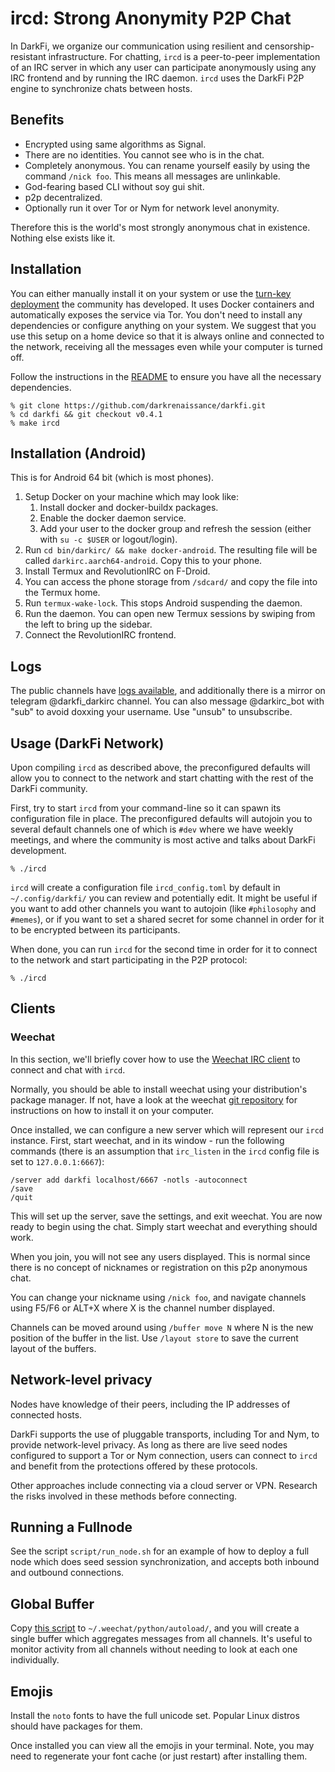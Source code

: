 # ircd: Strong Anonymity P2P Chat

In DarkFi, we organize our communication using resilient and
censorship-resistant infrastructure. For chatting, `ircd` is a
peer-to-peer implementation of an IRC server in which any user can
participate anonymously using any IRC frontend and by running the
IRC daemon. `ircd` uses the DarkFi P2P engine to synchronize chats
between hosts.

## Benefits

* Encrypted using same algorithms as Signal.
* There are no identities. You cannot see who is in the chat.
* Completely anonymous. You can rename yourself easily by using the
  command `/nick foo`. This means all messages are unlinkable.
* God-fearing based CLI without soy gui shit.
* p2p decentralized.
* Optionally run it over Tor or Nym for network level anonymity.

Therefore this is the world's most strongly anonymous chat in existence.
Nothing else exists like it.

## Installation

You can either manually install it on your system or use the [turn-key deployment](https://github.com/odyslam/darkfi-starter) 
the community has developed. It uses Docker containers and automatically exposes the service via Tor. 
You don't need to install any dependencies or configure anything on your system. We suggest that you use
this setup on a home device so that it is always online and connected to the network, receiving all the messages
even while your computer is turned off.

Follow the instructions in the
[README](https://darkrenaissance.github.io/darkfi/index.html#build) to ensure
you have all the necessary dependencies.

```shell
% git clone https://github.com/darkrenaissance/darkfi.git
% cd darkfi && git checkout v0.4.1
% make ircd
```

## Installation (Android)

This is for Android 64 bit (which is most phones).

1. Setup Docker on your machine which may look like:
    1. Install docker and docker-buildx packages.
    2. Enable the docker daemon service.
    3. Add your user to the docker group and refresh the session
       (either with `su -c $USER` or logout/login).
2. Run `cd bin/darkirc/ && make docker-android`. The resulting file will be
   called `darkirc.aarch64-android`. Copy this to your phone.
3. Install Termux and RevolutionIRC on F-Droid.
4. You can access the phone storage from `/sdcard/` and copy the file
   into the Termux home.
5. Run `termux-wake-lock`. This stops Android suspending the daemon.
6. Run the daemon. You can open new Termux sessions by swiping from
   the left to bring up the sidebar.
7. Connect the RevolutionIRC frontend.

## Logs

The public channels have [logs available](https://agorism.dev/log/), and
additionally there is a mirror on telegram @darkfi_darkirc channel.
You can also message @darkirc_bot with "sub" to avoid doxxing your username.
Use "unsub" to unsubscribe.

## Usage (DarkFi Network)

Upon compiling `ircd` as described above, the preconfigured defaults
will allow you to connect to the network and start chatting with the
rest of the DarkFi community.

First, try to start `ircd` from your command-line so it can spawn its
configuration file in place. The preconfigured defaults will autojoin
you to several default channels one of which is `#dev` where we have 
weekly meetings, and where the community is most active and talks 
about DarkFi development.

```shell
% ./ircd
```

`ircd` will create a configuration file `ircd_config.toml` by 
default in `~/.config/darkfi/` you can review and potentially edit. It 
might be useful if you want to add other channels you want to autojoin 
(like `#philosophy` and `#memes`), or if you want to set a shared 
secret for some channel in order for it to be encrypted between its 
participants.

When done, you can run `ircd` for the second time in order for it to
connect to the network and start participating in the P2P protocol:

```shell
% ./ircd
```

## Clients

### Weechat

In this section, we'll briefly cover how to use the [Weechat IRC
client](https://github.com/weechat/weechat) to connect and chat with
`ircd`.

Normally, you should be able to install weechat using your
distribution's package manager. If not, have a look at the weechat
[git repository](https://github.com/weechat/weechat) for instructions
on how to install it on your computer.

Once installed, we can configure a new server which will represent our
`ircd` instance. First, start weechat, and in its window - run the
following commands (there is an assumption that `irc_listen` in the
`ircd` config file is set to `127.0.0.1:6667`):

```
/server add darkfi localhost/6667 -notls -autoconnect
/save
/quit
```

This will set up the server, save the settings, and exit weechat.
You are now ready to begin using the chat. Simply start weechat
and everything should work.

When you join, you will not see any users displayed. This is normal
since there is no concept of nicknames or registration on this p2p 
anonymous chat.

You can change your nickname using `/nick foo`, and navigate channels
using F5/F6 or ALT+X where X is the channel number displayed.

Channels can be moved around using `/buffer move N` where N is the new
position of the buffer in the list. Use `/layout store` to save the
current layout of the buffers.

## Network-level privacy

Nodes have knowledge of their peers, including the IP addresses of 
connected hosts.

DarkFi supports the use of pluggable transports, including Tor and Nym, 
to provide network-level privacy. As long as there are live seed nodes
configured to support a Tor or Nym connection, users can connect to 
`ircd` and benefit from the protections offered by these protocols.

Other approaches include connecting via a cloud server or VPN. Research 
the risks involved in these methods before connecting.

## Running a Fullnode

See the script `script/run_node.sh` for an example of how to deploy
a full node which does seed session synchronization, and accepts both
inbound and outbound connections.

## Global Buffer

Copy [this script](https://github.com/narodnik/weechat-global-buffer/blob/main/buffclone.py) 
to `~/.weechat/python/autoload/`, and you will create a single buffer 
which aggregates messages from all channels. It's useful to monitor 
activity from all channels without needing to look at each one individually.

## Emojis

Install the `noto` fonts to have the full unicode set. Popular Linux distros
should have packages for them.

Once installed you can view all the emojis in your terminal. Note, you may need
to regenerate your font cache (or just restart) after installing them.

